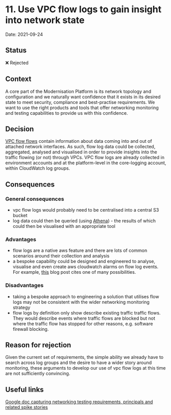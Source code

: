 # 11. Use VPC flow logs to gain insight into network state

Date: 2021-09-24

## Status

❌ Rejected

## Context

A core part of the Modernisation Platform is its network topology and configuration and we naturally want confidence that it exists in its desired state to meet security, compliance and best-practise requirements. We want to use the right products and tools that offer networking monitoring and testing capabilities to provide us with this confidence.

## Decision

[VPC flow flows](https://docs.aws.amazon.com/vpc/latest/userguide/flow-logs.html) contain information about data coming into and out of attached network interfaces. As such, flow log data could be collected, aggregated, analysed and visualised in order to provide insights into the traffic flowing (or not) through VPCs. VPC flow logs are already collected in environment accounts and at the platform-level in the core-logging account, within CloudWatch log groups.

## Consequences

### General consequences

* vpc flow logs would probably need to be centralised into a central S3 bucket
* log data could then be queried (using [Athena](https://docs.aws.amazon.com/athena/latest/ug/vpc-flow-logs.html)) - the results of which could then be visualised with an appropriate tool

### Advantages

* flow logs are a native aws feature and there are lots of common scenarios around their collection and analysis
* a bespoke capability could be designed and engineered to analyse, visualise and even create aws cloudwatch alarms on flow log events. For example, [this](https://aws.amazon.com/blogs/big-data/analyzing-vpc-flow-logs-with-amazon-kinesis-firehose-amazon-athena-and-amazon-quicksight/) blog post cites one of many possibilities.
  
### Disadvantages

* taking a bespoke approach to engineering a solution that utilises flow logs may not be consistent with the wider networking monitoring strategy
* flow logs by definition only show describe existing traffic traffic flows. They would describe events where traffic flows are blocked but not where the traffic flow has stopped for other reasons, e.g. software firewall blocking.

## Reason for rejection

Given the current set of requirements, the simple ability we already have to search across log groups and the desire to have a wider story around monitoring, these arguments to develop our use of vpc flow logs at this time are not sufficiently convincing.

## Useful links
[Google doc capturing networking testing requirements, principals and related spike stories](https://docs.google.com/document/d/1WTLqsA1XUtahLnif42A1vGyMg7-284z-c4MllZj4GT0/edit#)
